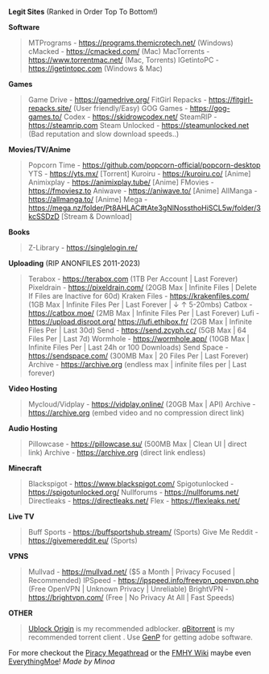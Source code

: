 **Legit Sites** (Ranked in Order Top To Bottom!)

**Software**
> MTPrograms - https://programs.themicrotech.net/ (Windows)
> cMacked - https://cmacked.com/ (Mac)
> MacTorrents - https://www.torrentmac.net/ (Mac, Torrents)
> IGetintoPC - https://igetintopc.com (Windows & Mac)

**Games**
> Game Drive - https://gamedrive.org/
> FitGirl Repacks - https://fitgirl-repacks.site/ (User friendly/Easy)
> GOG Games - https://gog-games.to/
> Codex - https://skidrowcodex.net/
> SteamRIP - https://steamrip.com
> Steam Unlocked - https://steamunlocked.net (Bad reputation and slow download speeds..)

**Movies/TV/Anime**
> Popcorn Time - https://github.com/popcorn-official/popcorn-desktop
> YTS - https://yts.mx/ [Torrent]
> Kuroiru - https://kuroiru.co/ [Anime]
> Animixplay - https://animixplay.tube/ [Anime]
> FMovies - https://fmoviesz.to
> Aniwave - https://aniwave.to/ [Anime]
> AllManga - https://allmanga.to/ [Anime]
> Mega - https://mega.nz/folder/Pt8AHLAC#tAte3gNlNossthoHiSCL5w/folder/3kcSSDzD [Stream & Download]

**Books**
> Z-Library - https://singlelogin.re/

**Uploading** (RIP ANONFILES 2011-2023)
> Terabox - https://terabox.com (1TB Per Account | Last Forever)
> Pixeldrain - https://pixeldrain.com/ (20GB Max | Infinite Files | Delete If Files are Inactive for 60d)
> Kraken Files - https://krakenfiles.com/ (1GB Max | Infinite Files Per | Last Forever | ↓ ↑ 5-20mbs)
> Catbox - https://catbox.moe/ (2MB Max | Infinite Files Per | Last Forever)
> Lufi - https://upload.disroot.org/ https://lufi.ethibox.fr/ (2GB Max | Infinite Files Per | Last 30d)
> Send - https://send.zcyph.cc/ (5GB Max | 64 Files Per | Last 7d)
> Wormhole - https://wormhole.app/ (10GB Max | Infinite Files Per | Last 24h or 100 Downloads)
> Send Space - https://sendspace.com/ (300MB Max | 20 Files Per | Last Forever)
> Archive - https://archive.org (endless max | infinite files per | Last forever)

**Video Hosting**
> Mycloud/Vidplay - https://vidplay.online/ (20GB Max | API)
> Archive - https://archive.org (embed video and no compression direct link)

**Audio Hosting**
> Pillowcase - https://pillowcase.su/ (500MB Max | Clean UI | direct link)
> Archive - https://archive.org (direct link endless)

**Minecraft**
> Blackspigot - https://www.blackspigot.com/
> Spigotunlocked - https://spigotunlocked.org/
> Nullforums - https://nullforums.net/
> Directleaks - https://directleaks.net/ 
> Flex - https://flexleaks.net/

**Live TV**
> Buff Sports - https://buffsportshub.stream/ (Sports)
> Give Me Reddit - https://givemereddit.eu/ (Sports)

**VPNS**
> Mullvad - https://mullvad.net/ ($5 a Month | Privacy Focused | Recommended)
> IPSpeed - https://ipspeed.info/freevpn_openvpn.php (Free OpenVPN | Unknown Privacy | Unreliable)
> BrightVPN - https://brightvpn.com/ (Free | No Privacy At All | Fast Speeds)

**OTHER**
> [Ublock Origin](https://ublock.org) is my recommended adblocker.
> [qBitorrent](https://www.qbittorrent.org/) is my recommended torrent client .
> Use [GenP](https://minoa.is-a-femboy.lol/s/mfwuwlzohh) for getting adobe software.

For more checkout the [Piracy Megathread](https://rentry.co/megathread) or the [FMHY Wiki](https://fmhy.net/beginners-guide) maybe even [EverythingMoe](https://everythingmoe.com/)!
*Made by Minoa*
